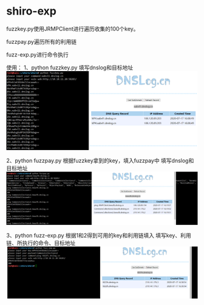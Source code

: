 # shiro-exp

fuzzkey.py使用JRMPClient进行遍历收集的100个key。

fuzzpay.py遍历所有的利用链

fuzz-exp.py进行命令执行

使用：
1、python fuzzkey.py
填写dnslog和目标地址
![](images/fuzzkey.png)

2、python fuzzpay.py
根据fuzzkey拿到的key，填入fuzzpay中
填写dnslog和目标地址
![](images/fuzzpay.png)

3、python fuzz-exp.py
根据1和2得到可用的key和利用链填入
填写key、利用链、所执行的命令、目标地址
![](images/fuzz-exp.png)
  
